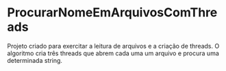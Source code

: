 # ProcurarNomeEmArquivosComThreads
Projeto criado para exercitar a leitura de arquivos e a criação de threads. O algoritmo cria três threads que abrem cada uma um arquivo e procura uma determinada string.
